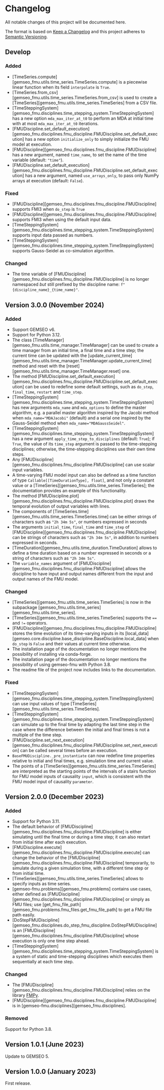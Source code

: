 <!--
Copyright 2021 IRT Saint Exupéry, https://www.irt-saintexupery.com

This work is licensed under the Creative Commons Attribution-ShareAlike 4.0
International License. To view a copy of this license, visit
http://creativecommons.org/licenses/by-sa/4.0/ or send a letter to Creative
Commons, PO Box 1866, Mountain View, CA 94042, USA.
-->

<!--
Changelog titles are:
- Added: for new features.
- Changed: for changes in existing functionality.
- Deprecated: for soon-to-be removed features.
- Removed: for now removed features.
- Fixed: for any bug fixes.
- Security: in case of vulnerabilities.
-->

# Changelog

All notable changes of this project will be documented here.

The format is based on
[Keep a Changelog](https://keepachangelog.com/en/1.0.0)
and this project adheres to
[Semantic Versioning](https://semver.org/spec/v2.0.0.html).

## Develop

### Added

- [TimeSeries.compute][gemseo_fmu.utils.time_series.TimeSeries.compute] is a piecewise linear function when its field ``interpolate`` is ``True``.
- [TimeSeries.from_csv][gemseo_fmu.utils.time_series.TimeSeries.from_csv] is used to create a [TimeSeries][gemseo_fmu.utils.time_series.TimeSeries] from a CSV file.
- [TimeSteppingSystem][gemseo_fmu.disciplines.time_stepping_system.TimeSteppingSystem] has a new option ``mda_max_iter_at_t0`` to perform an MDA at initial time with at most ``mda_max_iter_at_t0`` iterations.
- [FMUDiscipline.set_default_execution][gemseo_fmu.disciplines.fmu_discipline.FMUDiscipline.set_default_execution] has a new option ``initialize_only`` to simply initialize the FMU model at execution.
- [FMUDiscipline][gemseo_fmu.disciplines.fmu_discipline.FMUDiscipline] has a new argument, named ``time_name``, to set the name of the time variable (default: ``"time"``).
- [FMUDiscipline.set_default_execution][gemseo_fmu.disciplines.fmu_discipline.FMUDiscipline.set_default_execution] has a new argument, named ``use_arrays_only``, to pass only NumPy arrays at execution (default: ``False``).

### Fixed

- [FMUDiscipline][gemseo_fmu.disciplines.fmu_discipline.FMUDiscipline] supports FMI3 when ``do_step`` is ``True``
- [FMUDiscipline][gemseo_fmu.disciplines.fmu_discipline.FMUDiscipline] supports FMI3 when using the default input data.
- [TimeSteppingSystem][gemseo_fmu.disciplines.time_stepping_system.TimeSteppingSystem] supports input data passed as numbers.
- [TimeSteppingSystem][gemseo_fmu.disciplines.time_stepping_system.TimeSteppingSystem] supports Gauss-Seidel as co-simulation algorithm.

### Changed

- The time variable of [FMUDiscipline][gemseo_fmu.disciplines.fmu_discipline.FMUDiscipline] is no longer namespaced *but* still prefixed by the discipline name: ``f"{discipline_name}_{time_name}"``.

## Version 3.0.0 (November 2024)

### Added

- Support GEMSEO v6.
- Support for Python 3.12.
- The class [TimeManager][gemseo_fmu.utils.time_manager.TimeManager] can be used to create a time manager
  from an initial time, a final time and a time step;
  the current time can be updated
  with the [update_current_time][gemseo_fmu.utils.time_manager.TimeManager.update_current_time] method
  and reset with the [reset][gemseo_fmu.utils.time_manager.TimeManager.reset] one.
- The method
  [FMUDiscipline.set_default_execution][gemseo_fmu.disciplines.fmu_discipline.FMUDiscipline.set_default_execution]
  can be used to redefine some default settings, such as `do_step`, `final_time`, `restart` and `time_step`.
- [TimeSteppingSystem][gemseo_fmu.disciplines.time_stepping_system.TimeSteppingSystem]
  has new arguments `mda_name` and `mda_options` to define the master algorithm,
  e.g. a parallel master algorithm inspired by the Jacobi method when `mda_name="MDAJacobi"` (default)
  and a serial one inspired by the Gauss-Seidel method when `mda_name="MDAGaussSeidel"`.
- [TimeSteppingSystem][gemseo_fmu.disciplines.time_stepping_system.TimeSteppingSystem]
  has a new argument `apply_time_step_to_disciplines` (default: `True`);
  if `True`,
  the value of its `time_step` argument is passed to the time-stepping disciplines;
  otherwise,
  the time-stepping disciplines use their own time steps.
- Any [FMUDiscipline][gemseo_fmu.disciplines.fmu_discipline.FMUDiscipline] can use scalar input variables.
- A time-varying FMU model input can also be defined
  as a time function of type `Callable[[TimeDurationType], float]`,
  and not only a constant value or a
  [TimeSeries][gemseo_fmu.utils.time_series.TimeSeries];
  the documentation provides an example of this functionality.
- The method
  [FMUDiscipline.plot][gemseo_fmu.disciplines.fmu_discipline.FMUDiscipline.plot]
  draws the temporal evolution of output variables with lines.
- The components of
  [TimeSeries.time][gemseo_fmu.utils.time_series.TimeSeries.time]
  can be either strings of characters such as `"2h 34m 5s"`,
  or numbers expressed in seconds
- The arguments `initial_time`, `final_time` and `time_step` of
  [FMUDiscipline][gemseo_fmu.disciplines.fmu_discipline.FMUDiscipline]
  can be strings of characters such as `"2h 34m 5s"`,
  in addition to numbers expressed in seconds.
- [TimeDuration][gemseo_fmu.utils.time_duration.TimeDuration]
  allows to define a time duration
  based on a number expressed in seconds
  or a string of characters such as `"2h 34m 5s"`.
- The `variable_names` argument of [FMUDiscipline][gemseo_fmu.disciplines.fmu_discipline.FMUDiscipline]
  allows the discipline to have input and output names different from the input and output names of the FMU model.

### Changed

- [TimeSeries][gemseo_fmu.utils.time_series.TimeSeries] is now
  in the subpackage [gemseo_fmu.utils.time_series][gemseo_fmu.utils.time_series].
- [TimeSeries][gemseo_fmu.utils.time_series.TimeSeries] supports the `==` and `!=` operators.
- [FMUDiscipline][gemseo_fmu.disciplines.fmu_discipline.FMUDiscipline]
  stores the time evolution of its time-varying inputs
  in its [local_data][gemseo.core.discipline.base_discipline.BaseDiscipline.local_data]
  when `do_step` is `False`
  and their values at current time otherwise.
- The installation page of the documentation no longer mentions the possibility
  of installing via conda-forge.
- The installation page of the documentation no longer mentions the possibility
  of using gemseo-fmu with Python 3.8.
- The readme file of the project now includes links to the documentation.

### Fixed

- [TimeSteppingSystem][gemseo_fmu.disciplines.time_stepping_system.TimeSteppingSystem]
  can use input values of type [TimeSeries][gemseo_fmu.utils.time_series.TimeSeries].
- [TimeSteppingSystem][gemseo_fmu.disciplines.time_stepping_system.TimeSteppingSystem]
  can simulate up to the final time by adapting the last time step
  in the case where the difference between the initial and final times is not a multiple of the time step.
- [FMUDiscipline.set_next_execution][gemseo_fmu.disciplines.fmu_discipline.FMUDiscipline.set_next_execution]
  can be called several times before an execution.
- `BaseFMUDiscipline._pre_instantiate` can now redefine time properties
  relative to initial and final times, e.g. simulation time and current value.
- The points of a
  [TimeSeries][gemseo_fmu.utils.time_series.TimeSeries]
  are interpreted as the starting points of the intervals of a stairs function
  for FMU model inputs of causality `input`,
  which is consistent with the FMU model input of causality `parameter`.

## Version 2.0.0 (December 2023)

### Added

- Support for Python 3.11.
- The default behavior of
  [FMUDiscipline][gemseo_fmu.disciplines.fmu_discipline.FMUDiscipline]
  is either simulating until the final time or during a time step;
  it can also restart from initial time after each execution.
- [FMUDiscipline.execute][gemseo_fmu.disciplines.fmu_discipline.FMUDiscipline.execute]
  can change the behavior of the
  [FMUDiscipline][gemseo_fmu.disciplines.fmu_discipline.FMUDiscipline]
  temporarily, to simulate during a given simulation time, with a
  different time step or from initial time.
- [TimeSeries][gemseo_fmu.utils.time_series.TimeSeries]
  allows to specify inputs as time series.
- [gemseo-fmu.problems][gemseo_fmu.problems] contains use cases,
  either defined as [FMUDiscipline][gemseo_fmu.disciplines.fmu_discipline.FMUDiscipline]
  or simply as FMU files;
  use [get_fmu_file_path][gemseo_fmu.problems.fmu_files.get_fmu_file_path]
  to get a FMU file path easily.
- [DoStepFMUDiscipline][gemseo_fmu.disciplines.do_step_fmu_discipline.DoStepFMUDiscipline]
  is an [FMUDiscipline][gemseo_fmu.disciplines.fmu_discipline.FMUDiscipline]
  whose execution is only one time step ahead.
- [TimeSteppingSystem][gemseo_fmu.disciplines.time_stepping_system.TimeSteppingSystem]
  is a system of static and time-stepping disciplines
  which executes them sequentially at each time step.

### Changed

- The [FMUDiscipline][gemseo_fmu.disciplines.fmu_discipline.FMUDiscipline]
  relies on the library [FMPy](https://github.com/CATIA-Systems/FMPy).
- [FMUDiscipline][gemseo_fmu.disciplines.fmu_discipline.FMUDiscipline]
  is in [gemseo-fmu.disciplines][gemseo_fmu.disciplines].

### Removed

Support for Python 3.8.

## Version 1.0.1 (June 2023)

Update to GEMSEO 5.

## Version 1.0.0 (January 2023)

First release.
